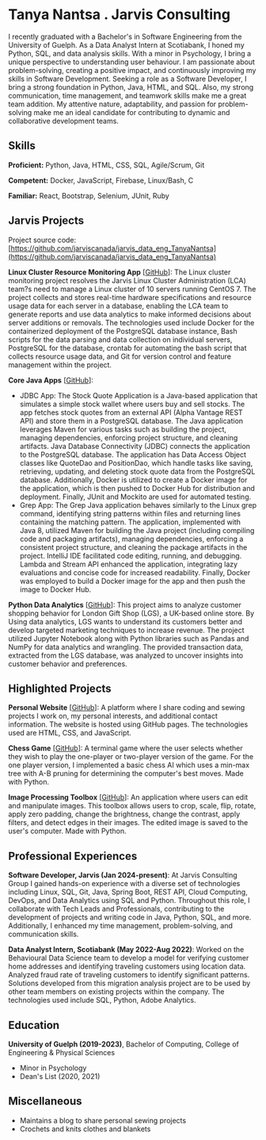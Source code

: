 # Tanya Nantsa . Jarvis Consulting

I recently graduated with a Bachelor's in Software Engineering from the University of Guelph. As a Data Analyst Intern at Scotiabank, I honed my Python, SQL, and data analysis skills. With a minor in Psychology, I bring a unique perspective to understanding user behaviour. I am passionate about problem-solving, creating a positive impact, and continuously improving my skills in Software Development. Seeking a role as a Software Developer, I bring a strong foundation in Python, Java, HTML, and SQL. Also, my strong communication, time management, and teamwork skills make me a great team addition. My attentive nature, adaptability, and passion for problem-solving make me an ideal candidate for contributing to dynamic and collaborative development teams.

## Skills

**Proficient:** Python, Java, HTML, CSS, SQL, Agile/Scrum, Git

**Competent:** Docker, JavaScript, Firebase, Linux/Bash, C

**Familiar:** React, Bootstrap, Selenium, JUnit, Ruby

## Jarvis Projects

Project source code: [https://github.com/jarviscanada/jarvis_data_eng_TanyaNantsa](https://github.com/jarviscanada/jarvis_data_eng_TanyaNantsa)


**Linux Cluster Resource Monitoring App** [[GitHub](https://github.com/jarviscanada/jarvis_data_eng_TanyaNantsa/tree/master/linux_sql)]: The Linux cluster monitoring project resolves the Jarvis Linux Cluster Administration (LCA) team?s need to manage a Linux cluster of 10 servers running CentOS 7. The project collects and stores real-time hardware specifications and resource usage data for each server in a database, enabling the LCA team to generate reports and use data analytics to make informed decisions about server additions or removals. The technologies used include Docker for the containerized deployment of the PostgreSQL database instance, Bash scripts for the data parsing and data collection on individual servers, PostgreSQL for the database, crontab for automating the bash script that collects resource usage data, and Git for version control and feature management within the project.

**Core Java Apps** [[GitHub](https://github.com/jarviscanada/jarvis_data_eng_TanyaNantsa/tree/master/core_java)]:
      
  - JDBC App: The Stock Quote Application is a Java-based application that simulates a simple stock wallet where users buy and sell stocks. The app fetches stock quotes from an external API (Alpha Vantage REST API) and store them in a PostgreSQL database. The Java application leverages Maven for various tasks such as building the project, managing dependencies, enforcing project structure, and cleaning artifacts. Java Database Connectivity (JDBC) connects the application to the PostgreSQL database. The application has Data Access Object classes like QuoteDao and PositionDao, which handle tasks like saving, retrieving, updating, and deleting stock quote data from the PostgreSQL database. Additionally, Docker is utilized to create a Docker image for the application, which is then pushed to Docker Hub for distribution and deployment. Finally, JUnit and Mockito are used for automated testing.
  - Grep App: The Grep Java application behaves similarly to the Linux grep command, identifying string patterns within files and returning lines containing the matching pattern. The application, implemented with Java 8, utilized Maven for building the Java project (including compiling code and packaging artifacts), managing dependencies, enforcing a consistent project structure, and cleaning the package artifacts in the project. IntelliJ IDE facilitated code editing, running, and debugging. Lambda and Stream API enhanced the application, integrating lazy evaluations and concise code for increased readability. Finally, Docker was employed to build a Docker image for the app and then push the image to Docker Hub.

**Python Data Analytics** [[GitHub](https://github.com/jarviscanada/jarvis_data_eng_TanyaNantsa/tree/master/python_data_anlytics)]: This project aims to analyze customer shopping behavior for London Gift Shop (LGS), a UK-based online store. By Using data analytics, LGS wants to understand its customers better and develop targeted marketing techniques to increase revenue. The project utilized Jupyter Notebook along with Python libraries such as Pandas and NumPy for data analytics and wrangling. The provided transaction data, extracted from the LGS database, was analyzed to uncover insights into customer behavior and preferences.


## Highlighted Projects
**Personal Website** [[GitHub](https://github.com/tanya-nantsa/tanya-nantsa.github.io)]: A platform where I share coding and sewing projects I work on, my personal interests, and additional contact information. The website is hosted using GitHub pages. The technologies used are HTML, CSS, and JavaScript.

**Chess Game** [[GitHub](https://github.com/tanya-nantsa/ChessGame)]: A terminal game where the user selects whether they wish to play the one-player or two-player version of the game. For the one player version, I implemented a basic chess AI which uses a min-max tree with A-B pruning for determining the computer's best moves. Made with Python.

**Image Processing Toolbox** [[GitHub](https://github.com/tanya-nantsa/ImageProcessingToolbox)]: An application where users can edit and manipulate images. This toolbox allows users to crop, scale, flip, rotate, apply zero padding, change the brightness, change the contrast, apply filters, and detect edges in their images. The edited image is saved to the user's computer. Made with Python.


## Professional Experiences

**Software Developer, Jarvis (Jan 2024-present)**: At Jarvis Consulting Group I gained hands-on experience with a diverse set of technologies including Linux, SQL, Git, Java, Spring Boot, REST API, Cloud Computing, DevOps, and Data Analytics using SQL and Python. Throughout this role, I collaborate with Tech Leads and Professionals, contributing to the development of projects and writing code in Java, Python, SQL, and more. Additionally, I enhanced my time management, problem-solving, and communication skills.

**Data Analyst Intern, Scotiabank (May 2022-Aug 2022)**: Worked on the Behavioural Data Science team to develop a model for verifying customer home addresses and identifying traveling customers using location data. Analyzed fraud rate of traveling customers to identify significant patterns. Solutions developed from this migration analysis project are to be used by other team members on existing projects within the company. The technologies used include SQL, Python, Adobe Analytics.


## Education
**University of Guelph (2019-2023)**, Bachelor of Computing, College of Engineering & Physical Sciences
- Minor in Psychology
- Dean's List (2020, 2021)


## Miscellaneous
- Maintains a blog to share personal sewing projects
- Crochets and knits clothes and blankets